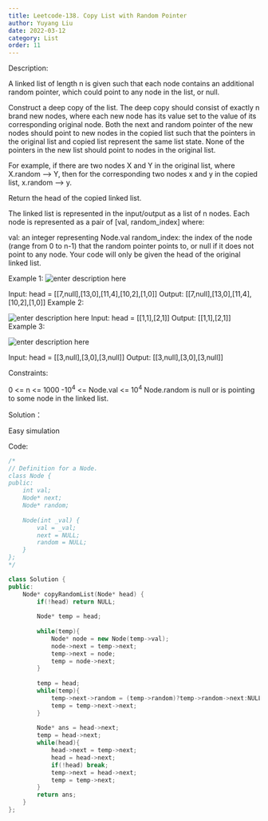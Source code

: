 ```yaml
---
title: Leetcode-138. Copy List with Random Pointer
author: Yuyang Liu
date: 2022-03-12
category: List
order: 11
---
```


Description:

A linked list of length n is given such that each node contains an additional random pointer, which could point to any node in the list, or null.

Construct a deep copy of the list. The deep copy should consist of exactly n brand new nodes, where each new node has its value set to the value of its corresponding original node. Both the next and random pointer of the new nodes should point to new nodes in the copied list such that the pointers in the original list and copied list represent the same list state. None of the pointers in the new list should point to nodes in the original list.

For example, if there are two nodes X and Y in the original list, where X.random --> Y, then for the corresponding two nodes x and y in the copied list, x.random --> y.

Return the head of the copied linked list.

The linked list is represented in the input/output as a list of n nodes. Each node is represented as a pair of [val, random_index] where:

val: an integer representing Node.val
random_index: the index of the node (range from 0 to n-1) that the random pointer points to, or null if it does not point to any node.
Your code will only be given the head of the original linked list.

 

Example 1:
![enter description here](https://assets.leetcode.com/uploads/2019/12/18/e1.png)

Input: head = [[7,null],[13,0],[11,4],[10,2],[1,0]]
Output: [[7,null],[13,0],[11,4],[10,2],[1,0]]
Example 2:

![enter description here](https://assets.leetcode.com/uploads/2019/12/18/e2.png)
Input: head = [[1,1],[2,1]]
Output: [[1,1],[2,1]]
Example 3:

![enter description here](https://assets.leetcode.com/uploads/2019/12/18/e3.png)

Input: head = [[3,null],[3,0],[3,null]]
Output: [[3,null],[3,0],[3,null]]
 

Constraints:

0 <= n <= 1000
-10<sup>4</sup> <= Node.val <= 10<sup>4</sup>
Node.random is null or is pointing to some node in the linked list.


Solution：

Easy simulation


Code: 

``` c++
/*
// Definition for a Node.
class Node {
public:
    int val;
    Node* next;
    Node* random;
    
    Node(int _val) {
        val = _val;
        next = NULL;
        random = NULL;
    }
};
*/

class Solution {
public:
    Node* copyRandomList(Node* head) {
        if(!head) return NULL;
        
        Node* temp = head;
        
        while(temp){
            Node* node = new Node(temp->val);
            node->next = temp->next;
            temp->next = node;
            temp = node->next;
        }
        
        temp = head;
        while(temp){
            temp->next->random = (temp->random)?temp->random->next:NULL;
            temp = temp->next->next;
        }
        
        Node* ans = head->next;
        temp = head->next;
        while(head){
            head->next = temp->next;
            head = head->next;
            if(!head) break;
            temp->next = head->next;
            temp = temp->next;
        }
        return ans;
    }
};
```
